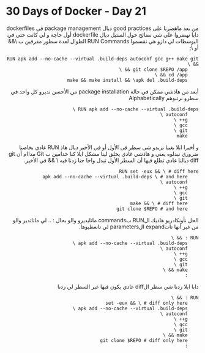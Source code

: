 # 30 Days of Docker - Day 21

<div dir="rtl">
من بعد ماهضرنا على good practices ديال package management في dockerfiles دابا نهضروا على شي نضائح حول الستيل ديال dockerfile
أول حاجة و لي كانت حتى في البوسطات لي دازو هي نقسموا RUN Commands الطوال لعدة سطور مفرقين ب \&& أو \;

    RUN apk add --no-cache --virtual .build-deps autoconf gcc g++ make git && \
        git clone $REPO /app && \
        cd /app && \
        make && make install && \apk del .build-deps

أبعد من هاذشي ممكن في حالة package installation من الأحسن نديرو كل واحد في سطرو نرتبوهم Alphabetically

    RUN apk add --no-cache --virtual .build-deps \
        autoconf \
        g++ \
        gcc \
        git \
        make  

و أخيرا ايلا بغينا نزيدو شي سطر في الأول أو في الأخير ديال هاذ RUN غادي يخاصنا ضروري نبدلوه يعني و هاذشي غادي يخلق لينا مشكل ايلا كنا خدامين ب Git مداام أن git diff ديالنا غادي تطلع فيها أن السطر الأول تبدل واخا حنا زدنا فيه \ && في اﻷخير.

    RUN set -eux && \ # diff here
        apk add --no-cache --virtual .build-deps \ # and here
        autoconf \
        g++ \
        gcc \
        git \
        make && \ # diff here
        git clone $REPO # and here

الحل نأونكادريو هاذيك الRUN بcommands ماتايديرو والو بحال : .. لي ماتاتدير والو من غير أنها تاتexpand الparameters لي تانعطيوها.

    RUN : && \
        apk add --no-cache --virtual .build-deps \
        autoconf \
        g++ \
        gcc \
        git \
        make && \
        :

دابا ايلا زدنا شي سطر الdiff غادي يكون فيها غير السطر لي زدنا

    RUN : && \
        set -eux && \ # diff only here
        apk add --no-cache --virtual .build-deps \
        autoconf \
        g++ \
        gcc \
        git \
        make && \
        git clone $REPO # diff only here
        :
        
</div>